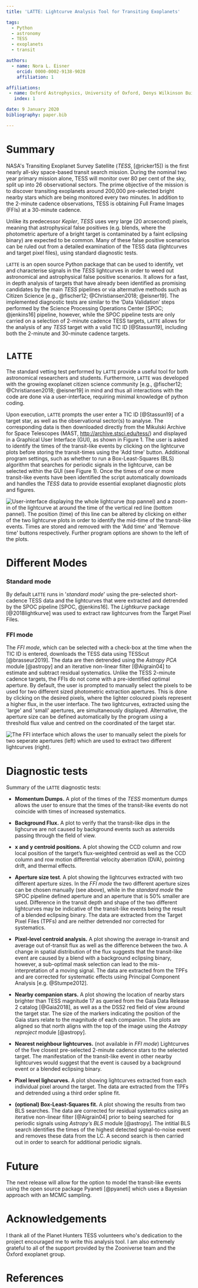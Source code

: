 ```yaml
---
title: 'LATTE: Lightcurve Analysis Tool for Transiting Exoplanets'

tags:
  - Python
  - astronomy
  - TESS
  - exoplanets
  - transit

authors:
  - name: Nora L. Eisner
    orcid: 0000-0002-9138-9028
    affiliation: 1

affiliations:
 - name: Oxford Astrophysics, University of Oxford, Denys Wilkinson Building, Keble Rd, Oxford OX1 3RH, UK
   index: 1

date: 9 January 2020
bibliography: paper.bib

---
```


# Summary

NASA's Transiting Exoplanet Survey Satellite (*TESS*, [@ricker15]) is the first nearly all-sky space-based transit search mission. During the nominal two year primary mission alone, TESS will monitor over 80 per cent of the sky, split up into 26 observational sectors. The prime objective of the mission is to discover transiting exoplanets around 200,000 pre-selected bright nearby stars which are being monitored every two minutes. In addition to the 2-minute cadence observations, TESS is obtaining Full Frame Images (FFIs) at a 30-minute cadence.

Unlike its predecessor *Kepler*, *TESS* uses very large (20 arcsecond) pixels, meaning that astrophysical false positives (e.g. blends, where the photometric aperture of a bright target is contaminated by a faint eclipsing binary) are expected to be common. Many of these false positive scenarios can be ruled out from a detailed examination of the TESS data (lightcurves and target pixel files), using standard diagnostic tests. 

``LATTE`` is an open source Python package that can be used to identify, vet and characterise signals in the *TESS* lightcurves in order to weed out astronomical and astrophysical false positive scenarios. It allows for a fast, in depth analysis of targets that have already been identified as promising candidates by the main *TESS* pipelines or via altermative methods such as Citizen Science [e.g., @fischer12; @Christiansen2018; @eisner19]. The implemented diagnostic tests are similar to the ‘Data Validation’ steps performed by the Science Processing Operations Center [SPOC; @jenkins16] pipeline, however, while the SPOC pipeline tests are only carried on a selection of 2-minute cadence TESS targets, ``LATTE`` allows for the analysis of any *TESS* target with a valid TIC ID [@Stassun19], including both the 2-minute and 30-minute cadence targets.

# ``LATTE`` 

The standard vetting test performed by ``LATTE`` provide a useful tool for both astronomical researchers and students. Furthermore, ``LATTE`` was developed with the growing exoplanet citizen science community [e.g., @fischer12; @Christiansen2018; @eisner19] in mind and thus all interactions with the code are done via a user-interface, requiring minimal knowledge of python coding.

Upon execution, ``LATTE`` prompts the user enter a TIC ID [@Stassun19] of a target star, as well as the observational sector(s) to analyse. The corresponding data is then downloaded directly from the Mikulski Archive for Space Telescopes (MAST, http://archive.stsci.edu/tess/) and displayed in a Graphical User Interface (GUI), as shown in Figure 1. The user is asked to identify the times of the transit-like events by clicking on the lightcurve plots before storing the transit-times using the 'Add time' button. Additional program settings, such as whether to run a Box-Least-Squares (BLS) algorithm that searches for periodic signals in the lightcurve, can be selected within the GUI (see Figure 1). Once the times of one or more transit-like events have been identified the script automatically downloads and handles the *TESS* data to provide essential exoplanet diagnostic plots and figures.

![User-interface displaying the whole lightcurve (top pannel) and a zoom-in of the lightcurve at around the time of the vertical red line (bottom pannel). The position (time) of this line can be altered by clicking on either of the two lightcurve plots in order to identify the mid-time of the transit-like events. Times are stored and removed with the 'Add time' and 'Remove time' buttons respectively. Further program options are shown to the left of the plots.](Fig1.png)


# Different Modes

### Standard mode 

By default ``LATTE`` runs in '*standard mode*' using the pre-selected short-cadence TESS data and the lightcurves that were extracted and detrended by the SPOC pipeline [SPOC, @jenkins16]. The *Lightkurve* package [@2018lightkurve] was used to extract raw lightcurves from the Target Pixel Files.

### FFI mode

The *FFI mode*, which can be selected with a check-box at the time when the TIC ID is entered, downloads the TESS data using TESScut [@brasseur2019]. The data are then detrended using the *Astropy PCA* module [@astropy] and an iterative non-linear filter [@Aigrain04] to estimate and subtract residual systematics. Unlike the TESS 2-minute cadence targets, the FFIs do not come with a pre-identified optimal aperture. By default, the user is prompted to manually select the pixels to be used for two different sized photometric extraction apertures. This is done by clicking on the desired pixels, where the lighter coloured pixels represent a higher flux, in the user interface. The two lightcurves, extracted using the 'large' and 'small' apertures, are simultaneously displayed. Alternative, the aperture size can be defined automatically by the program using a threshold flux value and centred on the coordinated of the target star.

![The FFI interface which allows the user to manually select the pixels for two seperate apertures (left) which are used to extract two different lightcurves (right).](Fig2.png)

#  Diagnostic tests

Summary of the ``LATTE`` diagnostic tests:

- **Momentum Dumps.** A plot of the times of the *TESS* momentum dumps allows the user to ensure that the times of the transit-like events do not coincide with times of increased systematics.

- **Background Flux.** A plot to verify that the transit-like dips in the lighcurve are not caused by background events such as asteroids passing through the field of view.

- **x and y centroid positions.**  A plot showing the CCD column and row local position of the target’s flux-weighted centroid as well as the CCD column and row motion differential velocity aberration (DVA), pointing drift, and thermal effects. 

- **Aperture size test**. A plot showing the lightcurves extracted with two different aperture sizes. In the *FFI mode* the two different aperture sizes can be chosen manually (see above), while in the *standard mode* the SPOC pipeline defined aperture and an aperture that is 50% smaller are used. Difference in the transit depth and shape of the two different lightcurves may be indicative of the transit-like events being the result of a blended eclipsing binary. The data are extracted from the Target Pixel Files (TPFs) and are neither detrended nor corrected for systematics.

- **Pixel-level centroid analysis.** A plot showing the average in-transit and average out of-transit flux as well as the difference between the two. A change in spatial distribution of the flux suggests that the transit-like event are caused by a blend with a background eclipsing binary, however, a sub-optimal mask selection can lead to the mis-interpretation of a moving signal. The data are extracted from the TPFs and are corrected for systematic effects using Principal Component Analysis [e.g. @Stumpe2012].

- **Nearby companion stars.** A plot showing the location of nearby stars brighter than TESS magnitude 17 as queried from the Gaia Data Release 2 catalog [@Gaia2018], as well as a the DSS2 red field of view around the target star. The size of the markers indicating the position of the Gaia stars relate to the magnitude of each companion. The plots are aligned  so that north aligns with the top of the image using the *Astropy reproject* module [@astropy].

- **Nearest neighbour lightcurves.** (not available in *FFI mode*) Lightcurves of the five closest pre-selected 2-minute cadence stars to the selected target. The manifestation of the transit-like event in other nearby lightcurves would suggest that the event is caused by a background event or a blended eclipsing binary.

- **Pixel level lighcurves.** A plot showing lightcurves extracted from each individual pixel around the target. The data are extracted from the TPFs and detrended using a third order spline fit.

- **(optional) Box-Least-Squares fit.** A plot showing the results from two BLS searches. The data are corrected for residual systematics using an iterative non-linear filter [@Aigrain04] prior to being searched for periodic signals using *Astropy’s BLS* module [@astropy]. The intitial BLS search identifies the times of the highest detected signal-to-noise event and removes these data from the LC. A second search is then carried out in order to search for additional periodic signals.


# Future

The next release will allow for the option to model the transit-like events using the open source package Pyaneti [@pyaneti] which uses a Bayesian approach with an MCMC sampling.


# Acknowledgements

I thank all of the Planet Hunters TESS volunteers who's dedication to the project encouraged me to write this analysis tool. I am also extremely grateful to all of the support provided by the Zooniverse team and the Oxford exoplanet group.

# References


